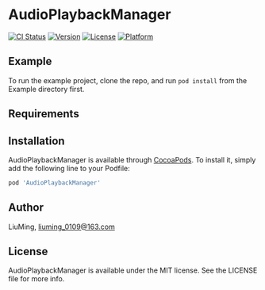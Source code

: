 # AudioPlaybackManager

[![CI Status](https://img.shields.io/travis/LiuMing/AudioPlaybackManager.svg?style=flat)](https://travis-ci.org/LiuMing/AudioPlaybackManager)
[![Version](https://img.shields.io/cocoapods/v/AudioPlaybackManager.svg?style=flat)](https://cocoapods.org/pods/AudioPlaybackManager)
[![License](https://img.shields.io/cocoapods/l/AudioPlaybackManager.svg?style=flat)](https://cocoapods.org/pods/AudioPlaybackManager)
[![Platform](https://img.shields.io/cocoapods/p/AudioPlaybackManager.svg?style=flat)](https://cocoapods.org/pods/AudioPlaybackManager)

## Example

To run the example project, clone the repo, and run `pod install` from the Example directory first.

## Requirements

## Installation

AudioPlaybackManager is available through [CocoaPods](https://cocoapods.org). To install
it, simply add the following line to your Podfile:

```ruby
pod 'AudioPlaybackManager'
```

## Author

LiuMing, liuming_0109@163.com

## License

AudioPlaybackManager is available under the MIT license. See the LICENSE file for more info.
